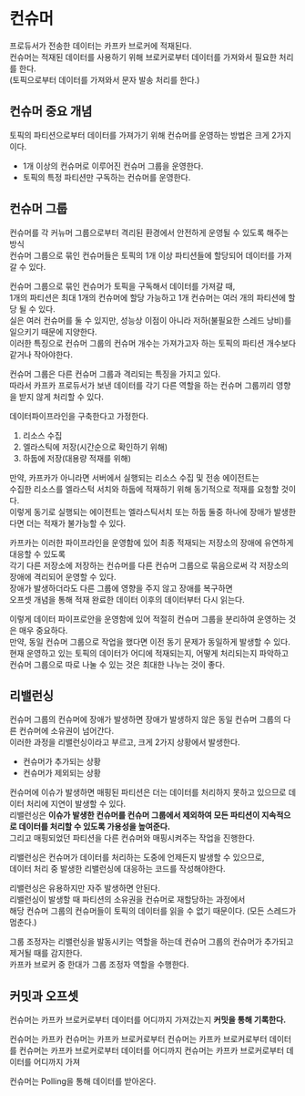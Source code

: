 # 컨슈머 
프로듀서가 전송한 데이터는 카프카 브로커에 적재된다.     
컨슈머는 적재된 데이터를 사용하기 위해 브로커로부터 데이터를 가져와서 필요한 처리를 한다.    
(토픽으로부터 데이터를 가져와서 문자 발송 처리를 한다.)     
  

## 컨슈머 중요 개념 

토픽의 파티션으로부터 데이터를 가져가기 위해 컨슈머를 운영하는 방법은 크게 2가지이다.  

* 1개 이상의 컨슈머로 이루어진 컨슈머 그룹을 운영한다.     
* 토픽의 특정 파티션만 구독하는 컨슈머를 운영한다.    

## 컨슈머 그룹  

컨슈머를 각 커뉴머 그룹으로부터 격리된 환경에서 안전하게 운영될 수 있도록 해주는 방식          
컨슈머 그룹으로 묶인 컨슈머들은 토픽의 1개 이상 파티션들에 할당되어 데이터를 가져갈 수 있다.      

컨슈머 그룹으로 묶인 컨슈머가 토픽을 구독해서 데이터를 가져갈 때,   
1개의 파티션은 최대 1개의 컨슈머에 할당 가능하고 1개 컨슈머는 여러 개의 파티션에 할당 될 수 있다.    
실은 여러 컨슈머를 둘 수 있지만, 성능상 이점이 아니라 저하(불필요한 스레드 낭비)를 일으키기 때문에 지양한다.    
이러한 특징으로 컨슈머 그룹의 컨슈머 개수는 가져가고자 하는 토픽의 파티션 개수보다 같거나 작아야한다.   

컨슈머 그룹은 다른 컨슈머 그룹과 격리되는 특징을 가지고 있다.   
따라서 카프카 프로듀서가 보낸 데이터를 각기 다른 역할을 하는 컨슈머 그룹끼리 영향을 받지 않게 처리할 수 있다.  

데이터파이프라인을 구축한다고 가정한다.   

1. 리소스 수집
2. 엘라스틱에 저장(시간순으로 확인하기 위해)  
3. 하둡에 저장(대용량 적재를 위해)    

만약, 카프카가 아니라면 서버에서 실행되는 리소스 수집 및 전송 에이전트는         
수집한 리소스를 엘라스턱 서치와 하둡에 적재하기 위해 동기적으로 적재를 요청할 것이다.        
이렇게 동기로 실행되는 에이전트는 엘라스틱서치 또는 하둡 둘중 하나에 장애가 발생한다면 더는 적재가 불가능할 수 있다.    

카프카는 이러한 파이프라인을 운영함에 있어 최종 적재되는 저장소의 장애에 유연하게 대응할 수 있도록     
각기 다른 저장소에 저장하는 컨슈머를 다른 컨슈머 그룹으로 묶음으로써 각 저장소의 장애에 격리되어 운영할 수 있다.    
장애가 발생하더라도 다른 그룹에 영향을 주지 않고 장애를 복구하면     
오프셋 개념을 통해 적재 완료한 데이터 이후의 데이터부터 다시 읽는다.   

이렇게 데이터 파이프로안을 운영함에 있어 적절히 컨슈머 그룹을 분리하여 운영하는 것은 매우 중요하다.  
만약, 동일 컨슈머 그룹으로 작업을 했다면 이전 동기 문제가 동일하게 발생할 수 있다.     
현재 운영하고 있는 토픽의 데이터가 어디에 적재되는지, 어떻게 처리되는지 파악하고     
컨슈머 그룹으로 따로 나눌 수 있는 것은 최대한 나누는 것이 좋다.  

## 리밸런싱 

컨슈머 그룹의 컨슈머에 장애가 발생하면 장애가 발생하지 않은 동일 컨슈머 그룹의 다른 컨슈머에 소유권이 넘어간다.       
이러한 과정을 리밸런싱이라고 부르고, 크게 2가지 상황에서 발생한다.   

* 컨슈머가 추가되는 상황   
* 컨슈머가 제외되는 상황   

컨슈머에 이슈가 발생하면 매핑된 파티션은 더는 데이터를 처리하지 못하고 있으므로 데이터 처리에 지연이 발생할 수 있다.     
리밸런싱은 **이슈가 발생한 컨슈머를 컨슈머 그룹에서 제외하여 모든 파티션이 지속적으로 데이터를 처리할 수 있도록 가용성을 높여준다.**          
그리고 매핑되었던 파티션을 다른 컨슈머와 매핑시켜주는 작업을 진행한다.      
  
리밸런싱은 컨슈머가 데이터를 처리하는 도중에 언제든지 발생할 수 있으므로,     
데이터 처리 중 발생한 리밸런싱에 대응하는 코드를 작성해야한다.      

리밸런싱은 유용하지만 자주 발생하면 안된다.   
리밸런싱이 발생할 때 파티션의 소유권을 컨슈머로 재할당하는 과정에서   
해당 컨슈머 그룹의 컨슈머들이 토픽의 데이터를 읽을 수 없기 때문이다. (모든 스레드가 멈춘다.)  

그룹 조정자는 리밸런싱을 발동시키는 역할을 하는데 컨슈머 그룹의 컨슈머가 추가되고 제거될 때를 감지한다.  
카프카 브로커 중 한대가 그룹 조정자 역할을 수행한다.   

## 커밋과 오프셋 

컨슈머는 카프카 브로커로부터 데이터를 어디까지 가져갔는지 **커밋을 통해 기록한다.**  



컨슈머는 카프카 
컨슈머는 카프카 브로커로부터 
컨슈머는 카프카 브로커로부터 데이터를 
컨슈머는 카프카 브로커로부터 데이터를 어디까지 
컨슈머는 카프카 브로커로부터 데이터를 어디까지 가져 


 






컨슈머는 Polling을 통해 데이터를 받아온다.  
